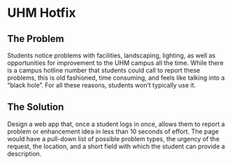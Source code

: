 # UHM Hotfix

## The Problem
Students notice problems with facilities, landscaping, lighting, as well as opportunities for improvement to the UHM campus all the time. While there is a campus hotline number that students could call to report these problems, this is old fashioned, time consuming, and feels like talking into a “black hole”. For all these reasons, students won’t typically use it.

## The Solution
Design a web app that, once a student logs in once, allows them to report a problem or enhancement idea in less than 10 seconds of effort. The page would have a pull-down list of possible problem types, the urgency of the request, the location, and a short field with which the student can provide a description.
